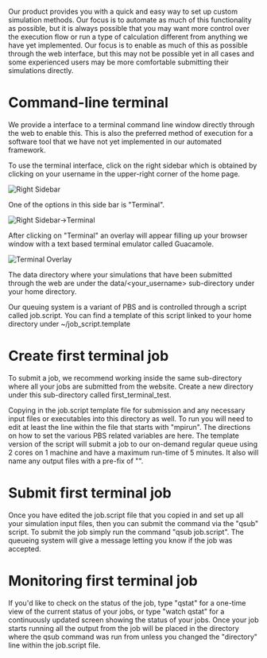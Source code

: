 <!-- TODO by MH - finish tutorial -->

Our product provides you with a quick and easy way to set up custom simulation methods. Our focus is to automate as much of this functionality as possible, but it is always possible that you may want more control over the execution flow or run a type of calculation different from anything we have yet implemented.  Our focus is to enable as much of this as possible through the web interface, but this may not be possible yet in all cases and some experienced users may be more comfortable submitting their simulations directly.

# Command-line terminal

We provide a interface to a terminal command line window directly through the web to enable this.  This is also the preferred method of execution for a software tool that we have not yet implemented in our automated framework.

To use the terminal interface, click on the right sidebar which is obtained by clicking on your username in the upper-right corner of the home page.

![Right Sidebar](../images/RightSidebar.png "Right Sidebar")

One of the options in this side bar is "Terminal".

![Right Sidebar->Terminal](../images/StartTerminal.png "Right Sidebar->Terminal")

After clicking on "Terminal" an overlay will appear filling up your browser window with a text based terminal emulator called Guacamole.

![Terminal Overlay](../images/LogInToTerminal.png "Terminal Overlay")

The data directory where your simulations that have been submitted through the web are under the data/<your_username> sub-directory under your home directory.

Our queuing system is a variant of PBS and is controlled through a script called job.script.  You can find a template of this script linked to your home directory under ~/job_script.template

# Create first terminal job

To submit a job, we recommend working inside the same sub-directory where all your jobs are submitted from the website.  Create a new directory under this sub-directory called first_terminal_test.

Copying in the job.script template file for submission and any necessary input files or executables into this directory as well.  To run you will need to edit at least the line within the file that starts with "mpirun".  The directions on how to set the various PBS related variables are here.  The template version of the script will submit a job to our on-demand regular queue using 2 cores on 1 machine and have a maximum run-time of 5 minutes.  It also will name any output files with a pre-fix of "".

# Submit first terminal job

Once you have edited the job.script file that you copied in and set up all your simulation input files, then you can submit the command via the "qsub" script.  To submit the job simply run the command "qsub job.script".  The queueing system will give a message letting you know if the job was accepted.

# Monitoring first terminal job

If you'd like to check on the status of the job, type "qstat" for a one-time view of the current status of your jobs, or type "watch qstat" for a continuously updated screen showing the status of your jobs.  Once your job starts running all the output from the job will be placed in the directory where the qsub command was run from unless you changed the "directory" line within the job.script file.




